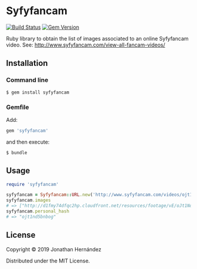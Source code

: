 # Syfyfancam

[![Build Status](https://travis-ci.org/jbilbo/syfyfancam.svg?branch=master)](https://travis-ci.org/jbilbo/syfyfancam) [![Gem Version](https://badge.fury.io/rb/syfyfancam.svg)](https://badge.fury.io/rb/syfyfancam)

Ruby library to obtain the list of images associated to an online Syfyfancam video. See: http://www.syfyfancam.com/view-all-fancam-videos/

## Installation

### Command line

```
$ gem install syfyfancam
```

### Gemfile

Add:
```ruby
gem 'syfyfancam'
```

and then execute:
```
$ bundle
```

## Usage

```ruby
require 'syfyfancam'

syfyfancam = Syfyfancam::URL.new('http://www.syfyfancam.com/videos/ojt1nd5bnbog/')
syfyfancam.images
# => ["http://d1fmy74dfqc2hp.cloudfront.net/resources/footage/vE/oJt1Nd5BnboG/001.jpg", "http://d1fmy74dfqc2hp.cloudfront.net/resources/footage/vE/oJt1Nd5BnboG/002.jpg", ... , ]
syfyfancam.personal_hash
# => "ojt1nd5bnbog"
```

## License

Copyright © 2019 Jonathan Hernández

Distributed under the MIT License.
